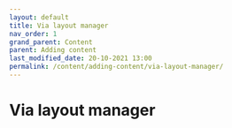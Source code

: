 ```yaml
---
layout: default
title: Via layout manager
nav_order: 1
grand_parent: Content
parent: Adding content
last_modified_date: 20-10-2021 13:00
permalink: /content/adding-content/via-layout-manager/
---
```


# Via layout manager
